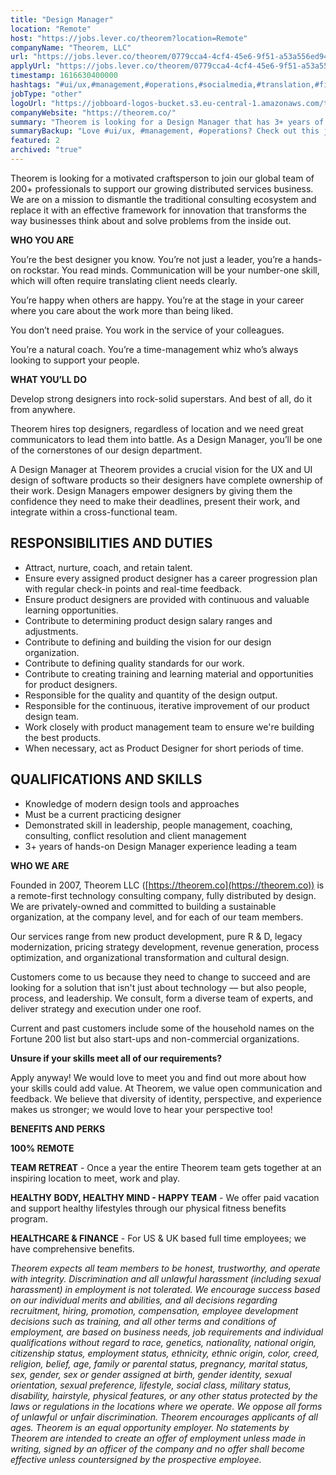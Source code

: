 ```yaml
---
title: "Design Manager"
location: "Remote"
host: "https://jobs.lever.co/theorem?location=Remote"
companyName: "Theorem, LLC"
url: "https://jobs.lever.co/theorem/0779cca4-4cf4-45e6-9f51-a53a556ed947"
applyUrl: "https://jobs.lever.co/theorem/0779cca4-4cf4-45e6-9f51-a53a556ed947/apply"
timestamp: 1616630400000
hashtags: "#ui/ux,#management,#operations,#socialmedia,#translation,#finance,#optimization"
jobType: "other"
logoUrl: "https://jobboard-logos-bucket.s3.eu-central-1.amazonaws.com/theorem-llc"
companyWebsite: "https://theorem.co/"
summary: "Theorem is looking for a Design Manager that has 3+ years of hands-on Design Manager experience leading a team."
summaryBackup: "Love #ui/ux, #management, #operations? Check out this job post!"
featured: 2
archived: "true"
---
```


Theorem is looking for a motivated craftsperson to join our global team of 200+ professionals to support our growing distributed services business. We are on a mission to dismantle the traditional consulting ecosystem and replace it with an effective framework for innovation that transforms the way businesses think about and solve problems from the inside out.

**WHO YOU ARE**

You’re the best designer you know. You’re not just a leader, you’re a hands-on rockstar. You read minds. Communication will be your number-one skill, which will often require translating client needs clearly.

You’re happy when others are happy. You’re at the stage in your career where you care about the work more than being liked.

You don’t need praise. You work in the service of your colleagues.

You’re a natural coach. You’re a time-management whiz who’s always looking to support your people.

**WHAT YOU’LL DO**

Develop strong designers into rock-solid superstars. And best of all, do it from anywhere.

Theorem hires top designers, regardless of location and we need great communicators to lead them into battle. As a Design Manager, you’ll be one of the cornerstones of our design department.

A Design Manager at Theorem provides a crucial vision for the UX and UI design of software products so their designers have complete ownership of their work. Design Managers empower designers by giving them the confidence they need to make their deadlines, present their work, and integrate within a cross-functional team.

## RESPONSIBILITIES AND DUTIES

*   Attract, nurture, coach, and retain talent.
*   Ensure every assigned product designer has a career progression plan with regular check-in points and real-time feedback.
*   Ensure product designers are provided with continuous and valuable learning opportunities.
*   Contribute to determining product design salary ranges and adjustments.
*   Contribute to defining and building the vision for our design organization.
*   Contribute to defining quality standards for our work.
*   Contribute to creating training and learning material and opportunities for product designers.
*   Responsible for the quality and quantity of the design output.
*   Responsible for the continuous, iterative improvement of our product design team.
*   Work closely with product management team to ensure we're building the best products.
*   When necessary, act as Product Designer for short periods of time.

## QUALIFICATIONS AND SKILLS

*   Knowledge of modern design tools and approaches
*   Must be a current practicing designer
*   Demonstrated skill in leadership, people management, coaching, consulting, conflict resolution and client management 
*   3+ years of hands-on Design Manager experience leading a team

**WHO WE ARE**

Founded in 2007, Theorem LLC ([https://theorem.co](https://theorem.co)) is a remote-first technology consulting company, fully distributed by design. We are privately-owned and committed to building a sustainable organization, at the company level, and for each of our team members.

Our services range from new product development, pure R & D, legacy modernization, pricing strategy development, revenue generation, process optimization, and organizational transformation and cultural design.

Customers come to us because they need to change to succeed and are looking for a solution that isn't just about technology — but also people, process, and leadership. We consult, form a diverse team of experts, and deliver strategy and execution under one roof.

Current and past customers include some of the household names on the Fortune 200 list but also start-ups and non-commercial organizations.

**Unsure if your skills meet all of our requirements?**

Apply anyway! We would love to meet you and find out more about how your skills could add value. At Theorem, we value open communication and feedback. We believe that diversity of identity, perspective, and experience makes us stronger; we would love to hear your perspective too!

**BENEFITS AND PERKS**

**100% REMOTE**

**TEAM RETREAT** - Once a year the entire Theorem team gets together at an inspiring location to meet, work and play.

**HEALTHY BODY, HEALTHY MIND - HAPPY TEAM** - We offer paid vacation and support healthy lifestyles through our physical fitness benefits program.

**HEALTHCARE & FINANCE** \- For US & UK based full time employees; we have comprehensive benefits.

_Theorem expects all team members to be honest, trustworthy, and operate with integrity. Discrimination and all unlawful harassment (including sexual harassment) in employment is not tolerated. We encourage success based on our individual merits and abilities, and all decisions regarding recruitment, hiring, promotion, compensation, employee development decisions such as training, and all other terms and conditions of employment, are based on business needs, job requirements and individual qualifications without regard to race, genetics, nationality, national origin, citizenship status, employment status, ethnicity, ethnic origin, color, creed, religion, belief, age, family or parental status, pregnancy, marital status, sex, gender, sex or gender assigned at birth, gender identity, sexual orientation, sexual preference, lifestyle, social class, military status, disability, hairstyle, physical features, or any other status protected by the laws or regulations in the locations where we operate. We oppose all forms of unlawful or unfair discrimination. Theorem encourages applicants of all ages. Theorem is an equal opportunity employer. No statements by Theorem are intended to create an offer of employment unless made in writing, signed by an officer of the company and no offer shall become effective unless countersigned by the prospective employee._
